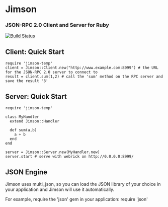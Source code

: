 # Jimson
### JSON-RPC 2.0 Client and Server for Ruby
[![Build Status](https://travis-ci.org/chriskite/jimson.svg?branch=master)](https://travis-ci.org/chriskite/jimson)

## Client: Quick Start
    require 'jimson-temp'
    client = Jimson::Client.new("http://www.example.com:8999") # the URL for the JSON-RPC 2.0 server to connect to
    result = client.sum(1,2) # call the 'sum' method on the RPC server and save the result '3'

## Server: Quick Start
    require 'jimson-temp'

    class MyHandler
      extend Jimson::Handler

      def sum(a,b)
        a + b
      end
    end

    server = Jimson::Server.new(MyHandler.new)
    server.start # serve with webrick on http://0.0.0.0:8999/

## JSON Engine
Jimson uses multi\_json, so you can load the JSON library of your choice in your application and Jimson will use it automatically.

For example, require the 'json' gem in your application:
    require 'json'

